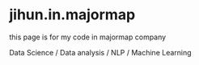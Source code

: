 # jihun.in.majormap

this page is for my code in majormap company

Data Science /
Data analysis /
NLP /
Machine Learning 
